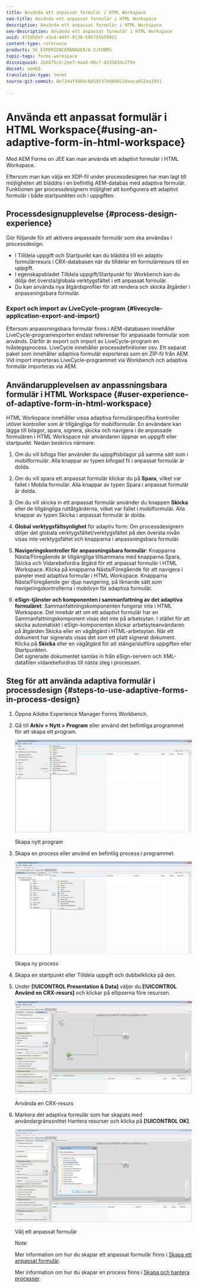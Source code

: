 ```yaml
---
title: Använda ett anpassat formulär i HTML Workspace
seo-title: Använda ett anpassat formulär i HTML Workspace
description: Använda ett anpassat formulär i HTML Workspace
seo-description: Använda ett anpassat formulär i HTML Workspace
uuid: 473d5daf-a3ed-449f-9136-585755b59922
content-type: reference
products: SG_EXPERIENCEMANAGER/6.5/FORMS
topic-tags: forms-workspace
discoiquuid: 2b6875cd-2ee7-4aa8-90c7-d33583dc2f0e
docset: aem65
translation-type: tm+mt
source-git-commit: 8e724af4d69cb859537dd088119aaca652ea3931

---
```



# Använda ett anpassat formulär i HTML Workspace{#using-an-adaptive-form-in-html-workspace}

Med AEM Forms on JEE kan man använda ett adaptivt formulär i HTML Workspace.

Eftersom man kan välja en XDP-fil under processdesignen har man lagt till möjligheten att bläddra i en befintlig AEM-databas med adaptiva formulär. Funktionen ger processdesignern möjlighet att konfigurera ett adaptivt formulär i både startpunkten och i uppgiften.

## Processdesignupplevelse {#process-design-experience}

Gör följande för att aktivera anpassade formulär som ska användas i processdesign:

* I Tilldela uppgift och Startpunkt kan du bläddra till en adaptiv formulärresurs i CRX-databasen när du tilldelar en formulärresurs till en uppgift.
* I egenskapsbladet Tilldela uppgift/Startpunkt för Workbench kan du dölja det översta/globala verktygsfältet i ett anpassat formulär.
* Du kan använda nya åtgärdsprofiler för att rendera och skicka åtgärder i anpassningsbara formulär.

### Export och import av LiveCycle-program {#livecycle-application-export-and-import}

Eftersom anpassningsbara formulär finns i AEM-databasen innehåller LiveCycle-programexporten endast referenser för anpassade formulär som används. Därför är export och import av LiveCycle-program en tvåstegsprocess. LiveCycle innehåller processdefinitioner osv. Ett separat paket som innehåller adaptiva formulär exporteras som en ZIP-fil från AEM. Vid import importeras LiveCycle-programmet via Workbench och adaptiva formulär importeras via AEM.

## Användarupplevelsen av anpassningsbara formulär i HTML Workspace {#user-experience-of-adaptive-form-in-html-workspace}

HTML Workspace innehåller vissa adaptiva formulärspecifika kontroller utöver kontroller som är tillgängliga för mobilformulär. En användare kan lägga till bilagor, spara, signera, skicka och navigera i de anpassade formulären i HTML Workspace när användaren öppnar en uppgift eller startpunkt. Nedan beskrivs närmare:

1. Om du vill bifoga filer använder du uppgiftsbilagor på samma sätt som i mobilformulär. Alla knappar av typen bifogad fil i anpassat formulär är dolda.

1. Om du vill spara ett anpassat formulär klickar du på **Spara**, vilket var fallet i Mobila formulär. Alla knappar av typen Spara i anpassat formulär är dolda.

1. Om du vill skicka in ett anpassat formulär använder du knappen **Skicka** eller de tillgängliga ruttåtgärderna, vilket var fallet i mobilformulär. Alla knappar av typen Skicka i anpassat formulär är dolda.

1. **Global verktygsfältsynlighet** för adaptiv form: Om processdesignern döljer det globala verktygsfältet/verktygsfältet på den översta nivån visas inte verktygsfältet och knapparna i anpassningsbara formulär.

1. **Navigeringskontroller för anpassningsbara formulär**: Knapparna Nästa/Föregående är tillgängliga tillsammans med knapparna Spara, Skicka och Vidarebefordra åtgärd för ett anpassat formulär i HTML Workspace. Klicka på knapparna Nästa/Föregående för att navigera i paneler med adaptiva formulär i HTML Workspace. Knapparna Nästa/Föregående ger djup navigering, på liknande sätt som navigeringskontrollerna i mobilvyn för adaptiva formulär.

1. **eSign-tjänster och komponenten i sammanfattning av det adaptiva formuläret**: Sammanfattningskomponenten fungerar inte i HTML Workspace. Det innebär att om ett adaptivt formulär har en Sammanfattningskomponent visas det inte på arbetsytan. I stället för att skicka automatiskt i eSign-komponenten klickar arbetsyteanvändaren på åtgärden Skicka eller en vägåtgärd i HTML-arbetsytan. När ett dokument har signerats visas det som ett platt signerat dokument. Klicka på **Skicka** eller en vägåtgärd för att stänga/slutföra uppgiften eller Startpunkten.\
   Det signerade dokumentet samlas in från eSign-servern och XML-datafilen vidarebefordras till nästa steg i processen.

## Steg för att använda adaptiva formulär i processdesign {#steps-to-use-adaptive-forms-in-process-design}

1. Öppna Adobe Experience Manager Forms Workbench.

1. Gå till **Arkiv > Nytt > Program** eller använd det befintliga programmet för att skapa ett program.

   ![Skapa nytt program](assets/create_new_appl.png)

   Skapa nytt program

1. Skapa en process eller använd en befintlig process i programmet.

   ![Skapa ny process](assets/create_new_process.png)

   Skapa ny process

1. Skapa en startpunkt eller Tilldela uppgift och dubbelklicka på den.
1. Under **[!UICONTROL Presentation &amp; Data]** väljer du **[!UICONTROL Använd en CRX-resurs]** och klickar på ellipserna före resursen.

   ![Använda en CRX-resurs](assets/use_crx_asset.png)

   Använda en CRX-resurs

1. Markera det adaptiva formulär som har skapats med användargränssnittet Hantera resurser och klicka på **[!UICONTROL OK]**.

   ![Välj ett anpassat formulär](assets/selecting_form.png)

   Välj ett anpassat formulär

   >[!NOTE]
   >
   >Mer information om hur du skapar ett anpassat formulär finns i [Skapa ett anpassat formulär](../../forms/using/creating-adaptive-form.md).
   >
   >
   >Mer information om hur du skapar en process finns i [Skapa och hantera processer](https://help.adobe.com/en_US/AEMForms/6.1/WorkbenchHelp/WS92d06802c76abadb-1cc35bda128261a20dd-7ff7.2.html).

